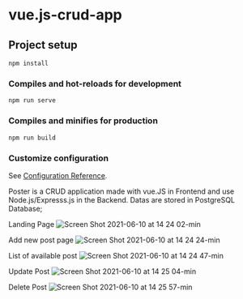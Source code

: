 # vue.js-crud-app

## Project setup
```
npm install
```

### Compiles and hot-reloads for development
```
npm run serve
```

### Compiles and minifies for production
```
npm run build
```

### Customize configuration
See [Configuration Reference](https://cli.vuejs.org/config/).

Poster is a CRUD application made with vue.JS in Frontend and use Node.js/Expresss.js in the Backend. Datas are stored in PostgreSQL Database;

Landing Page
![Screen Shot 2021-06-10 at 14 24 02-min](https://user-images.githubusercontent.com/75132670/123327108-b53a8080-d542-11eb-99f3-9cdc3b77c331.png)



Add new post page
![Screen Shot 2021-06-10 at 14 24 24-min](https://user-images.githubusercontent.com/75132670/123327185-d13e2200-d542-11eb-9d2d-8b44570a49dc.png)



List of available post
![Screen Shot 2021-06-10 at 14 24 47-min](https://user-images.githubusercontent.com/75132670/123327214-d8fdc680-d542-11eb-9752-679903042bfe.png)



Update Post
![Screen Shot 2021-06-10 at 14 25 04-min](https://user-images.githubusercontent.com/75132670/123327436-14989080-d543-11eb-895b-60b5cd4ec056.png)




Delete Post
![Screen Shot 2021-06-10 at 14 25 57-min](https://user-images.githubusercontent.com/75132670/123327523-2e39d800-d543-11eb-99e5-d6d6d1978ba7.png)
